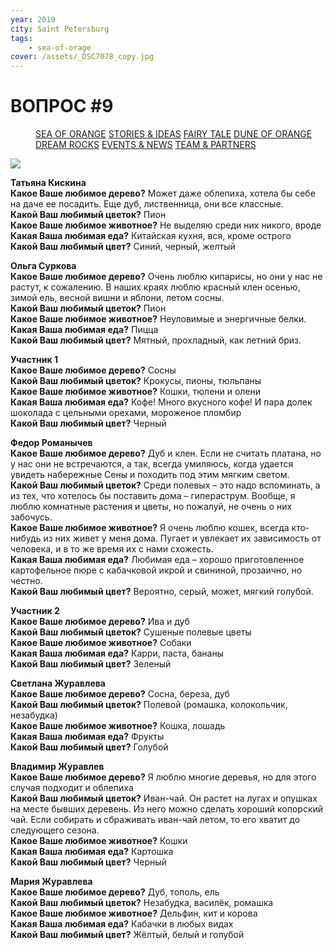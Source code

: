 ```yaml
---
year: 2019
city: Saint Petersburg
tags:
    - sea-of-orage
cover: /assets/_DSC7078_copy.jpg
---
```


# ВОПРОС #9

<Menu>
<a href="/sea-of-orange">SEA OF ORANGE</a>
<a href="/sea-of-orange/stories-and-ideas">STORIES & IDEAS</a>
<a href="/sea-of-orange/fairytale">FAIRY TALE</a>
<a href="/sea-of-orange/dune-of-orange">DUNE OF ORANGE</a>
<a href="/sea-of-orange/dreamrocks">DREAM ROCKS</a>
<a href="/sea-of-orange/events-and-news">EVENTS & NEWS</a>
<a href="/sea-of-orange/team-and-partners">TEAM & PARTNERS</a>
</Menu>

![](/assets/sea-of-orange/questions_18.jpg)

**Татьяна Кискина**<br/>
**Какое Ваше любимое дерево?** Может даже облепиха, хотела бы себе на даче ее посадить. Еще дуб, лиственница, они все классные.<br/>
**Какой Ваш любимый цветок?** Пион<br/>
**Какое Ваше любимое животное?** Не выделяю среди них никого, вроде<br/>
**Какая Ваша любимая еда?** Китайская кухня, вся, кроме острого<br/>
**Какой Ваш любимый цвет?** Синий, черный, желтый<br/>

**Ольга Суркова**<br/>
**Какое Ваше любимое дерево?** Очень люблю кипарисы, но они у нас не растут, к сожалению. В наших краях люблю красный клен осенью, зимой ель, весной вишни и яблони, летом сосны.<br/>
**Какой Ваш любимый цветок?** Пион<br/>
**Какое Ваше любимое животное?** Неуловимые и энергичные белки.<br/>
**Какая Ваша любимая еда?** Пицца<br/>
**Какой Ваш любимый цвет?** Мятный, прохладный, как летний бриз.<br/>

**Участник 1**<br/>
**Какое Ваше любимое дерево?** Сосны<br/>
**Какой Ваш любимый цветок?** Крокусы, пионы, тюльпаны<br/>
**Какое Ваше любимое животное?** Кошки, тюлени и олени<br/>
**Какая Ваша любимая еда?** Кофе! Много вкусного кофе! И пара долек шоколада с цельными орехами, мороженое пломбир<br/>
**Какой Ваш любимый цвет?** Черный<br/>

**Федор Романычев**<br/>
**Какое Ваше любимое дерево?** Дуб и клен. Если не считать платана, но у нас они не встречаются, а так, всегда умиляюсь, когда удается увидеть набережные Сены и походить под этим мягким светом.<br/>
**Какой Ваш любимый цветок?** Среди полевых – это надо вспоминать, а из тех, что хотелось бы поставить дома – гипераструм. Вообще, я люблю комнатные растения и цветы, но пожалуй, не очень о них забочусь.<br/>
**Какое Ваше любимое животное?** Я очень люблю кошек, всегда кто-нибудь из них живет у меня дома. Пугает и увлекает их зависимость от человека, и в то же время их с нами схожесть.<br/>
**Какая Ваша любимая еда?** Любимая еда – хорошо приготовленное картофельное пюре с кабачковой икрой и свининой, прозаично, но честно.<br/>
**Какой Ваш любимый цвет?** Вероятно, серый, может, мягкий голубой.<br/>

**Участник 2**<br/>
**Какое Ваше любимое дерево?** Ива и дуб<br/>
**Какой Ваш любимый цветок?** Сушеные полевые цветы<br/>
**Какое Ваше любимое животное?** Собаки<br/>
**Какая Ваша любимая еда?** Карри, паста, бананы<br/>
**Какой Ваш любимый цвет?** Зеленый<br/>

**Светлана Журавлева**<br/>
**Какое Ваше любимое дерево?** Сосна, береза, дуб<br/>
**Какой Ваш любимый цветок?** Полевой (ромашка, колокольчик, незабудка)<br/>
**Какое Ваше любимое животное?** Кошка, лошадь<br/>
**Какая Ваша любимая еда?** Фрукты<br/>
**Какой Ваш любимый цвет?** Голубой<br/>

**Владимир Журавлев**<br/>
**Какое Ваше любимое дерево?** Я люблю многие деревья, но для этого случая подходит и облепиха<br/>
**Какой Ваш любимый цветок?** Иван-чай. Он растет на лугах и опушках на месте бывших деревень. Из него можно сделать хороший копорский чай. Если собирать и сбраживать иван-чай летом, то его хватит до следующего сезона.<br/>
**Какое Ваше любимое животное?** Кошки<br/>
**Какая Ваша любимая еда?** Картошка<br/>
**Какой Ваш любимый цвет?** Черный<br/>

**Мария Журавлева**<br/>
**Какое Ваше любимое дерево?** Дуб, тополь, ель<br/>
**Какой Ваш любимый цветок?** Незабудка, василёк, ромашка<br/>
**Какое Ваше любимое животное?** Дельфин, кит и корова<br/>
**Какая Ваша любимая еда?** Кабачки в любых видах<br/>
**Какой Ваш любимый цвет?** Жёлтый, белый и голубой<br/>
